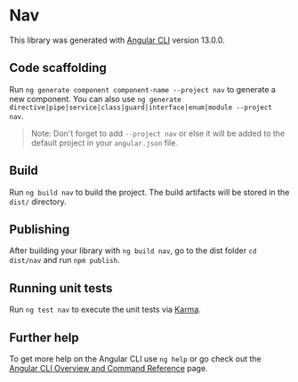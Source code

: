 # Nav

This library was generated with [Angular CLI](https://github.com/angular/angular-cli) version 13.0.0.

## Code scaffolding

Run `ng generate component component-name --project nav` to generate a new component. You can also use `ng generate directive|pipe|service|class|guard|interface|enum|module --project nav`.
> Note: Don't forget to add `--project nav` or else it will be added to the default project in your `angular.json` file. 

## Build

Run `ng build nav` to build the project. The build artifacts will be stored in the `dist/` directory.

## Publishing

After building your library with `ng build nav`, go to the dist folder `cd dist/nav` and run `npm publish`.

## Running unit tests

Run `ng test nav` to execute the unit tests via [Karma](https://karma-runner.github.io).

## Further help

To get more help on the Angular CLI use `ng help` or go check out the [Angular CLI Overview and Command Reference](https://angular.io/cli) page.
